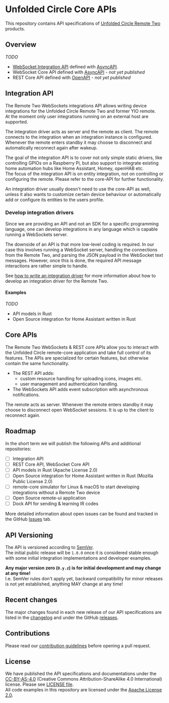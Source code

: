 # Unfolded Circle Core APIs

This repository contains API specifications of [Unfolded Circle Remote Two](https://www.unfoldedcircle.com/) products.

## Overview

_TODO_

- [WebSocket Integration API](./integration-api/README.md) defined with [AsyncAPI](https://www.asyncapi.com/).
- WebSocket Core API defined with [AsyncAPI](https://www.asyncapi.com/) - _not yet published_
- REST Core API defined with [OpenAPI](https://www.openapis.org/) - _not yet published_

## Integration API

The Remote Two WebSockets integrations API allows writing device integrations for the Unfolded Circle Remote Two and
former YIO remote.  
At the moment only user integrations running on an external host are supported.

The integration driver acts as server and the remote as client. The remote connects to the integration when an
integration instance is configured. Whenever the remote enters standby it may choose to disconnect and automatically
reconnect again after wakeup.

The goal of the integration API is to cover not only simple static drivers, like controlling GPIOs on a Raspberry Pi,
but also support to integrate existing home automation hubs like Home Assistant, Homey, openHAB etc.  
The focus of the integration API is on entity integration, not on controlling or configuring the remote. Please
refer to the core-API for further functionality.

An integration driver usually doesn't need to use the core-API as well, unless it also wants to customize certain device
behaviour or automatically add or configure its entities to the users profile.

### Develop integration drivers

Since we are providing an API and not an SDK for a specific programming language, one can develop integrations in any
language which is capable running a WebSockets server.

The downside of an API is that more low-level coding is required. In our case this involves running a WebSocket server,
handling the connections from the Remote Two, and parsing the JSON payload in the WebSocket text messages. However, once
this is done, the required API message interactions are rather simple to handle. 

See [how to write an integration driver](./integration-api/write-integration-driver.md) for more information about how
to develop an integration driver for the Remote Two.

#### Examples

_TODO_

- API models in Rust
- Open Source integration for Home Assistant written in Rust

## Core APIs

The Remote Two WebSockets & REST core APIs allow you to interact with the Unfolded Circle remote-core application and
take full control of its features. The APIs are specialized for certain features, but otherwise contain the same
functionality.

- The REST API adds:
  - custom resource handling for uploading icons, images etc.
  - user management and authentication handling.
- The WebSockets API adds event subscription with asynchronous notifications. 

The remote acts as server. Whenever the remote enters standby it may choose to disconnect open WebSocket sessions.
It is up to the client to reconnect again.

## Roadmap

In the short term we will publish the following APIs and additional repositories: 

- [ ] Integration API
- [ ] REST Core API, WebSocket Core API
- [ ] API models in Rust (Apache License 2.0)
- [ ] Open Source integration for Home Assistant written in Rust (Mozilla Public License 2.0)
- [ ] remote-core simulator for Linux & macOS to start developing integrations without a Remote Two device
- [ ] Open Source remote-ui application
- [ ] Dock API for sending & learning IR codes

More detailed information about open issues can be found and tracked in the GitHub
[Issues](https://github.com/unfoldedcircle/core-api/issues) tab.

## API Versioning

The API is versioned according to [SemVer](https://semver.org/).  
The initial public release will be `1.0.0` once it is considered stable enough with some initial integration
implementations and developer examples.

**Any major version zero (`0.y.z`) is for initial development and may change at any time!**  
I.e. SemVer rules don't apply yet, backward compatibility for minor releases is not yet established, anything MAY change
at any time!

## Recent changes

The major changes found in each new release of our API specifications are listed in the [changelog](./CHANGELOG.md) and
under the GitHub [releases](https://github.com/unfoldedcircle/core-api/releases). 

## Contributions

Please read our [contribution guidelines](./CONTRIBUTING.md) before opening a pull request.

## License

We have published the API specifications and documentations under the [CC-BY-AS-4.0](https://creativecommons.org/licenses/by-sa/4.0/)
(Creative Commons Attribution-ShareAlike 4.0 International) license. Please see [LICENSE file](./LICENSE).  
All code examples in this repository are licensed under the [Apache License 2.0](https://www.apache.org/licenses/LICENSE-2.0). 
